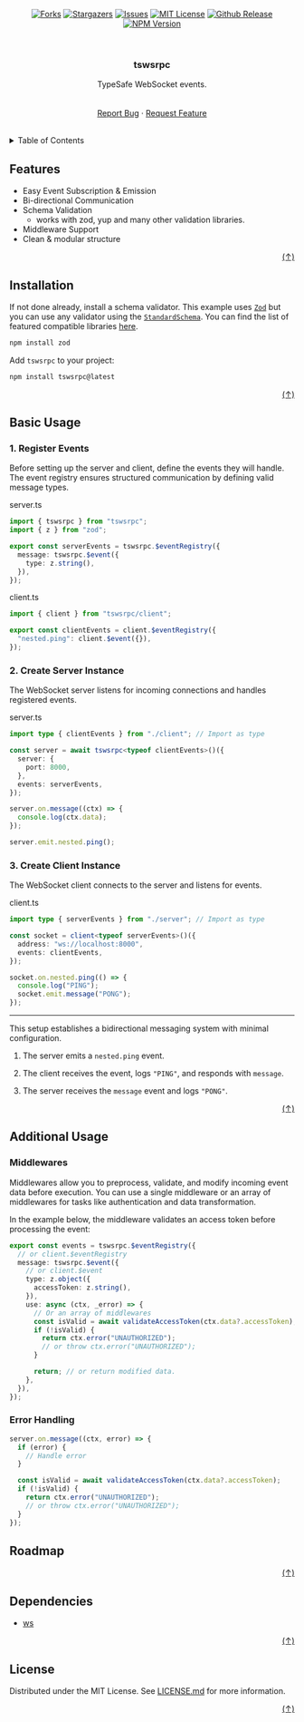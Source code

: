 <a id="readme-top" />

<div align="center">

[![Forks][forks-shield]][forks-url]
[![Stargazers][stars-shield]][stars-url]
[![Issues][issues-shield]][issues-url]
[![MIT License][license-shield]][license-url]
[![Github Release][github-release-shield]][github-release-url]
[![NPM Version][npm-release-shield]][npm-release-url]

</div>
<br />
<div align="center">
    <h3>tswsrpc</h3>
    <p>
        TypeSafe WebSocket events.
        <br />
        <br />
        <br />
        <a href="https://github.com/jslno/tswsrpc/issues/new">Report Bug</a>
        &middot;
        <a href="https://github.com/jslno/tswsrpc/issues/new">Request Feature</a>
    </p>
</div>
<br />

<details>
    <summary>Table of Contents</summary>
    <ol>
        <li><a href="#features">Features</a></li>
        <li><a href="#installation">Installation</a></li>
        <li>
          <a href="#basic-usage">Basic Usage</a>
          <ul>
            <li><a href="#1-register-events">Register Events</a></li>
            <li><a href="#2-create-server-instance">Create Server Instance</a></li>
            <li><a href="#3-create-client-instance">Create Client Instance</a><li>
          </ul>
        </li>
        <li>
          <a href="#additional-usage">Additional Usage</a>
          <ul>
            <li><a href="#middlewares">Middlewares</a></li>
            <li><a href="#error-handling">Error Handling</a></li>
          </ul>
        </li>
        <li><a href="#roadmap">Roadmap</a></li>
        <li><a href="#dependencies">Dependencies</a></li>
        <li><a href="#license">License</a></li>
    </ol>
</details>

## Features

- Easy Event Subscription & Emission
- Bi-directional Communication
- Schema Validation
  - works with zod, yup and many other validation libraries.
- Middleware Support
- Clean & modular structure

<div align="right"><a href="#readme-top">(&ShortUpArrow;)</a></div>

## Installation

If not done already, install a schema validator. This example uses [`Zod`][zod-url] but you can use any validator using the [`StandardSchema`][standardschema-url]. You can find the list of featured compatible libraries [here][standardschema-lib-url].

```sh
npm install zod
```

Add `tswsrpc` to your project:

```sh
npm install tswsrpc@latest
```

<div align="right"><a href="#readme-top">(&ShortUpArrow;)</a></div>

## Basic Usage

### 1. Register Events

Before setting up the server and client, define the events they will handle. The event registry ensures structured communication by defining valid message types.

server.ts

```ts
import { tswsrpc } from "tswsrpc";
import { z } from "zod";

export const serverEvents = tswsrpc.$eventRegistry({
  message: tswsrpc.$event({
    type: z.string(),
  }),
});
```

client.ts

```ts
import { client } from "tswsrpc/client";

export const clientEvents = client.$eventRegistry({
  "nested.ping": client.$event({}),
});
```

### 2. Create Server Instance

The WebSocket server listens for incoming connections and handles registered events.

server.ts

```ts
import type { clientEvents } from "./client"; // Import as type

const server = await tswsrpc<typeof clientEvents>()({
  server: {
    port: 8000,
  },
  events: serverEvents,
});

server.on.message((ctx) => {
  console.log(ctx.data);
});

server.emit.nested.ping();
```

### 3. Create Client Instance

The WebSocket client connects to the server and listens for events.

client.ts

```ts
import type { serverEvents } from "./server"; // Import as type

const socket = client<typeof serverEvents>()({
  address: "ws://localhost:8000",
  events: clientEvents,
});

socket.on.nested.ping(() => {
  console.log("PING");
  socket.emit.message("PONG");
});
```

---

This setup establishes a bidirectional messaging system with minimal configuration.

1. The server emits a `nested.ping` event.

2. The client receives the event, logs `"PING"`, and responds with `message`.

3. The server receives the `message` event and logs `"PONG"`.

<div align="right"><a href="#readme-top">(&ShortUpArrow;)</a></div>

## Additional Usage

### Middlewares

Middlewares allow you to preprocess, validate, and modify incoming event data before execution. You can use a single middleware or an array of middlewares for tasks like authentication and data transformation.

In the example below, the middleware validates an access token before processing the event:

```ts
export const events = tswsrpc.$eventRegistry({
  // or client.$eventRegistry
  message: tswsrpc.$event({
    // or client.$event
    type: z.object({
      accessToken: z.string(),
    }),
    use: async (ctx, _error) => {
      // Or an array of middlewares
      const isValid = await validateAccessToken(ctx.data?.accessToken);
      if (!isValid) {
        return ctx.error("UNAUTHORIZED");
        // or throw ctx.error("UNAUTHORIZED");
      }

      return; // or return modified data.
    },
  }),
});
```

### Error Handling

```ts
server.on.message((ctx, error) => {
  if (error) {
    // Handle error
  }

  const isValid = await validateAccessToken(ctx.data?.accessToken);
  if (!isValid) {
    return ctx.error("UNAUTHORIZED");
    // or throw ctx.error("UNAUTHORIZED");
  }
});
```

## Roadmap

<div align="right"><a href="#readme-top">(&ShortUpArrow;)</a></div>

## Dependencies

- [ws][ws-url]

<div align="right"><a href="#readme-top">(&ShortUpArrow;)</a></div>

## License

Distributed under the MIT License. See [LICENSE.md][license-url] for more information.

<div align="right"><a href="#readme-top">(&ShortUpArrow;)</a></div>

[forks-shield]: https://img.shields.io/github/forks/jslno/tswsrpc.svg?style=for-the-badge
[forks-url]: https://github.com/jslno/tswsrpc/network/members
[stars-shield]: https://img.shields.io/github/stars/jslno/tswsrpc.svg?style=for-the-badge
[stars-url]: https://github.com/jslno/tswsrpc/stargazers
[issues-shield]: https://img.shields.io/github/issues/jslno/tswsrpc.svg?style=for-the-badge
[issues-url]: https://github.com/jslno/tswsrpc/issues
[license-shield]: https://img.shields.io/github/license/jslno/tswsrpc.svg?style=for-the-badge
[license-url]: https://github.com/jslno/tswsrpc/blob/master/LICENSE.md
[github-release-shield]: https://img.shields.io/github/v/release/jslno/tswsrpc?style=for-the-badge
[github-release-url]: https://github.com/jslno/tswsrpc/releases/latest
[npm-release-shield]: https://img.shields.io/npm/v/tswsrpc?style=for-the-badge
[npm-release-url]: https://www.npmjs.com/package/tswsrpc/v/latest
[zod-url]: https://github.com/colinhacks/zod
[standardschema-url]: https://standardschema.dev
[standardschema-lib-url]: https://standardschema.dev/#what-schema-libraries-implement-the-spec
[ws-url]: https://github.com/websockets/ws
